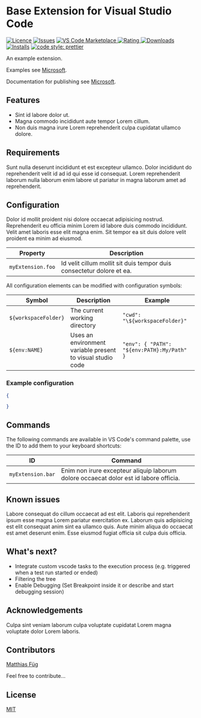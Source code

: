 # Base Extension for Visual Studio Code

[![Licence](https://img.shields.io/github/license/MFueg/vscode-base-extension.svg)](https://github.com/MFueg/vscode-base-extension)
[![Issues](https://img.shields.io/github/issues/MFueg/vscode-base-extension.svg)](https://github.com/MFueg/vscode-base-extension/issues)
[![VS Code Marketplace](https://vsmarketplacebadge.apphb.com/version-short/mfueg.vscode-base-extension.svg)
![Rating](https://vsmarketplacebadge.apphb.com/rating-short/mfueg.vscode-base-extension.svg)
![Downloads](https://vsmarketplacebadge.apphb.com/downloads-short/mfueg.vscode-base-extension.svg)
![Installs](https://vsmarketplacebadge.apphb.com/installs-short/mfueg.vscode-base-extension.svg)](https://marketplace.visualstudio.com/items?itemName=mfueg.vscode-base-extension)
[![code style: prettier](https://img.shields.io/badge/code_style-prettier-ff69b4.svg)](https://github.com/prettier/prettier)


An example extension. 

Examples see [Microsoft](https://github.com/microsoft/vscode-extension-samples).

Documentation for publishing see [Microsoft](https://code.visualstudio.com/api/working-with-extensions/publishing-extension).

## Features

- Sint id labore dolor ut.
- Magna commodo incididunt aute tempor Lorem cillum.
- Non duis magna irure Lorem reprehenderit culpa cupidatat ullamco dolore.

## Requirements

Sunt nulla deserunt incididunt et est excepteur ullamco. Dolor incididunt do reprehenderit velit id ad id qui esse id consequat. Lorem reprehenderit laborum nulla laborum enim labore ut pariatur in magna laborum amet ad reprehenderit.


## Configuration

Dolor id mollit proident nisi dolore occaecat adipisicing nostrud. Reprehenderit eu officia minim Lorem id labore duis commodo incididunt. Velit amet laboris esse elit magna enim. Sit tempor ea sit duis dolore velit proident ea minim ad eiusmod.

| Property          | Description                                                           |
|-------------------|-----------------------------------------------------------------------|
| `myExtension.foo` | Id velit cillum mollit sit duis tempor duis consectetur dolore et ea. |

All configuration elements can be modified with configuration symbols:

| Symbol               | Description                                                | Example                                    |
|----------------------|------------------------------------------------------------|--------------------------------------------|
| `${workspaceFolder}` | The current working directory                              | `"cwd": "\${workspaceFolder}"`             |
| `${env:NAME}`        | Uses an environment variable present to visual studio code | `"env": { "PATH": "${env:PATH}:My/Path" }` |

### Example configuration

```json
{

}
```

## Commands

The following commands are available in VS Code's command palette, use the ID to add them to your keyboard shortcuts:

| ID                | Command                                                                               |
|-------------------|---------------------------------------------------------------------------------------|
| `myExtension.bar` | Enim non irure excepteur aliquip laborum dolore occaecat dolor est id labore officia. |

## Known issues

Labore consequat do cillum occaecat ad est elit. Laboris qui reprehenderit ipsum esse magna Lorem pariatur exercitation ex. Laborum quis adipisicing est elit consequat anim sint ea ullamco quis. Aute minim aliqua do occaecat est amet deserunt enim. Esse eiusmod fugiat officia sit culpa duis officia.


## What's next?

- Integrate custom vscode tasks to the execution process (e.g. triggered when a test run started or ended)
- Filtering the tree
- Enable Debugging (Set Breakpoint inside it or describe and start debugging session)

## Acknowledgements

Culpa sint veniam laborum culpa voluptate cupidatat Lorem magna voluptate dolor Lorem laboris.

## Contributors

[Matthias Füg](https://github.com/MFueg)

Feel free to contribute...

## License

[MIT](https://github.com/MFueg/vscode-base-extension/blob/master/LICENSE)
